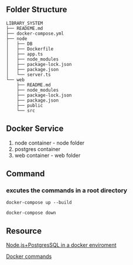 ## Folder Structure
```
LIBRARY_SYSTEM
├── READEME.md
├── docker-compose.yml
├── node
│   ├── DB
│   ├── Dockerfile
│   ├── app.ts
│   ├── node_modules
│   ├── package-lock.json
│   ├── package.json
│   └── server.ts
└── web
    ├── README.md
    ├── node_modules
    ├── package-lock.json
    ├── package.json
    ├── public
    └── src
```

## Docker Service
1. node container - node folder
2. postgres container 
3. web container - web folder

## Command

### excutes the commands in a root directory
```
docker-compose up --build
```

```
docker-compose down
```

## Resource
[Node.js+PostgresSQL in a docker enviroment](https://qiita.com/basio/items/6e32d6badd2a002de72c)

[Docker commands](https://zenn.dev/suzuki_hoge/books/2022-03-docker-practice-8ae36c33424b59/viewer/2-2-container-basic-operation)